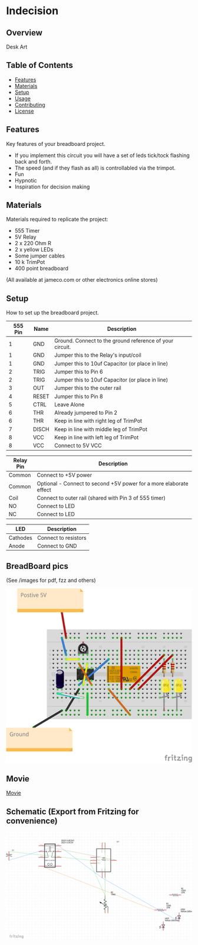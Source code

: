 # Indecision

## Overview

Desk Art

## Table of Contents

- [Features](#features)
- [Materials](#materials)
- [Setup](#setup)
- [Usage](#usage)
- [Contributing](#contributing)
- [License](#license)

## Features

Key features of your breadboard project.

- If you implement this circuit you will have a set of leds  tick/tock flashing back and forth.
- The speed (and if they flash as all) is controllabled via the trimpot.
- Fun 
- Hypnotic
- Inspiration for decision making

## Materials

Materials required to replicate the project:

- 555 Timer
- 5V Relay
- 2 x 220 Ohm R
- 2 x yellow LEDs
- Some jumper cables
- 10 k TrimPot
- 400 point breadboard

(All available at jameco.com or other electronics online stores)

## Setup

How to set up the breadboard project. 

| 555 Pin  | Name     | Description                                           |
|------|----------|-------------------------------------------------------|
| 1    | GND      | Ground. Connect to the ground reference of your circuit. |
| 1    | GND      | Jumper this to the Relay's input/coil|
| 1    | GND      | Jumper this to 10uf Capacitor (or place in line)|
| 2    | TRIG     | Jumper this to Pin 6 |
| 2    | TRIG     | Jumper this to 10uf Capacitor (or place in line)|
| 3    | OUT      | Jumper this to the outer rail|
| 4    | RESET    | Jumper this to Pin 8 |
| 5    | CTRL     | Leave Alone|
| 6    | THR      | Already jumpered to Pin 2|
| 6    | THR      | Keep in line with right leg of TrimPot |
| 7    | DISCH    | Keep in line with middle leg of TrimPot|
| 8    | VCC      | Keep in line with left leg of TrimPot |
| 8    | VCC      | Connect to 5V VCC |


| Relay Pin  |Description|
|------|----------|
| Common| Connect to +5V power|
| Common| Optional - Connect to second +5V power for a more elaborate effect|
| Coil  | Connect to outer rail (shared with Pin 3 of 555 timer)|
| NO    | Connect to LED|
| NC    | Connect to LED|

| LED | Description|
|-----|------------|
| Cathodes | Connect to resistors|
| Anode   | Connect to GND|

## BreadBoard pics
(See /images for pdf, fzz and others)

![Circuit](images/indecision.png)

## Movie
[Movie](https://github.com/jouellnyc/indecision/raw/main/images/movie.mp4)

## Schematic (Export from Fritzing for convenience)
![Schematic](images/schematic.png)

